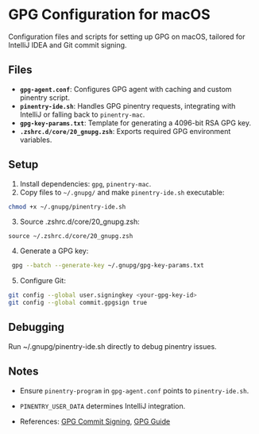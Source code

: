 # GPG Configuration for macOS

Configuration files and scripts for setting up GPG on macOS, tailored for IntelliJ IDEA and Git commit signing.

## Files

- **`gpg-agent.conf`**: Configures GPG agent with caching and custom pinentry script.
- **`pinentry-ide.sh`**: Handles GPG pinentry requests, integrating with IntelliJ or falling back to `pinentry-mac`.
- **`gpg-key-params.txt`**: Template for generating a 4096-bit RSA GPG key.
- **`.zshrc.d/core/20_gnupg.zsh`**: Exports required GPG environment variables.

## Setup

1. Install dependencies: `gpg`, `pinentry-mac`.
2. Copy files to `~/.gnupg/` and make `pinentry-ide.sh` executable:
  ```bash
  chmod +x ~/.gnupg/pinentry-ide.sh
  ```
3. Source .zshrc.d/core/20_gnupg.zsh:
  ```shell
  source ~/.zshrc.d/core/20_gnupg.zsh
  ```
4. Generate a GPG key:
  ```bash
   gpg --batch --generate-key ~/.gnupg/gpg-key-params.txt
  ```
5. Configure Git:
  ```bash
  git config --global user.signingkey <your-gpg-key-id>
  git config --global commit.gpgsign true
  ```

## Debugging

Run ~/.gnupg/pinentry-ide.sh directly to debug pinentry issues.


## Notes

* Ensure `pinentry-program` in `gpg-agent.conf` points to `pinentry-ide.sh`.
* `PINENTRY_USER_DATA` determines IntelliJ integration.

* References: [GPG Commit Signing](https://www.jetbrains.com/help/idea/set-up-GPG-commit-signing.html#1732b909), [GPG Guide](https://gist.github.com/Ruben-E/9306a0666a1d9c3a3ffe710383551112)
